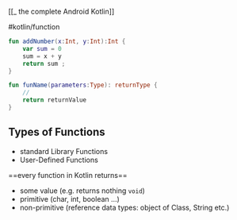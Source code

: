 [[_ the complete Android Kotlin]]

#kotlin/function

```kotlin
fun addNumber(x:Int, y:Int):Int {
	var sum = 0
	sum = x + y
	return sum ;
}
```


```kotlin
fun funName(parameters:Type): returnType {
	//
	return returnValue
}
```

## Types of Functions
- standard Library Functions
- User-Defined Functions

==every function in Kotlin returns==
- some value (e.g. returns nothing `void`)
- primitive (char, int, boolean ...)
- non-primitive (reference data types: object of Class, String etc.)



